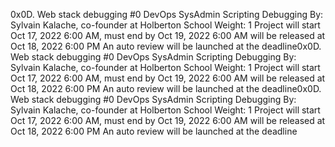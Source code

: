 0x0D. Web stack debugging #0
DevOps
SysAdmin
Scripting
Debugging
 By: Sylvain Kalache, co-founder at Holberton School
 Weight: 1
 Project will start Oct 17, 2022 6:00 AM, must end by Oct 19, 2022 6:00 AM
 will be released at Oct 18, 2022 6:00 PM
 An auto review will be launched at the deadline0x0D. Web stack debugging #0
DevOps
SysAdmin
Scripting
Debugging
 By: Sylvain Kalache, co-founder at Holberton School
 Weight: 1
 Project will start Oct 17, 2022 6:00 AM, must end by Oct 19, 2022 6:00 AM
 will be released at Oct 18, 2022 6:00 PM
 An auto review will be launched at the deadline0x0D. Web stack debugging #0
DevOps
SysAdmin
Scripting
Debugging
 By: Sylvain Kalache, co-founder at Holberton School
 Weight: 1
 Project will start Oct 17, 2022 6:00 AM, must end by Oct 19, 2022 6:00 AM
 will be released at Oct 18, 2022 6:00 PM
 An auto review will be launched at the deadline
